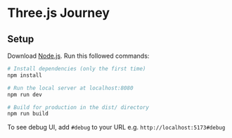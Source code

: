 # Three.js Journey

## Setup

Download [Node.js](https://nodejs.org/en/download/).
Run this followed commands:

``` bash
# Install dependencies (only the first time)
npm install

# Run the local server at localhost:8080
npm run dev

# Build for production in the dist/ directory
npm run build
```

To see debug UI, add `#debug` to your URL e.g. `http://localhost:5173#debug`
